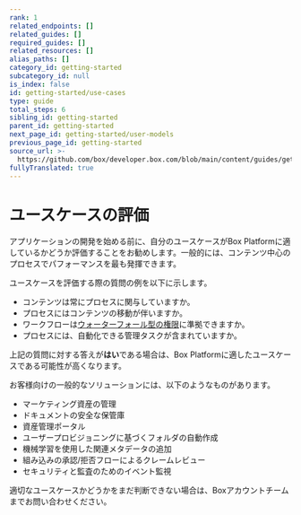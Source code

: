 ```yaml
---
rank: 1
related_endpoints: []
related_guides: []
required_guides: []
related_resources: []
alias_paths: []
category_id: getting-started
subcategory_id: null
is_index: false
id: getting-started/use-cases
type: guide
total_steps: 6
sibling_id: getting-started
parent_id: getting-started
next_page_id: getting-started/user-models
previous_page_id: getting-started
source_url: >-
  https://github.com/box/developer.box.com/blob/main/content/guides/getting-started/use-cases.md
fullyTranslated: true
---
```

# ユースケースの評価

アプリケーションの開発を始める前に、自分のユースケースがBox Platformに適しているかどうか評価することをお勧めします。一般的には、コンテンツ中心のプロセスでパフォーマンスを最も発揮できます。

ユースケースを評価する際の質問の例を以下に示します。

* コンテンツは常にプロセスに関与していますか。
* プロセスにはコンテンツの移動が伴いますか。
* ワークフローは[ウォーターフォール型の権限][waterfall]に準拠できますか。
* プロセスには、自動化できる管理タスクが含まれていますか。

上記の質問に対する答えが**はい**である場合は、Box Platformに適したユースケースである可能性が高くなります。

お客様向けの一般的なソリューションには、以下のようなものがあります。

* マーケティング資産の管理
* ドキュメントの安全な保管庫
* 資産管理ポータル
* ユーザープロビジョニングに基づくフォルダの自動作成
* 機械学習を使用した関連メタデータの追加
* 組み込みの承認/拒否フローによるクレームレビュー
* セキュリティと監査のためのイベント監視

適切なユースケースかどうかをまだ判断できない場合は、Boxアカウントチームまでお問い合わせください。

<!-- i18n-enable localize-links -->

[waterfall]: https://support.box.com/hc/ja/articles/360043697254-フォルダの権限について

<!-- i18n-disable localize-links -->
